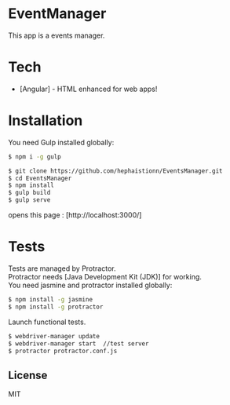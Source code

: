 # EventManager
This app is a events manager.

# Tech
* [Angular] - HTML enhanced for web apps!

# Installation

You need Gulp installed globally:

```sh
$ npm i -g gulp
```

```sh
$ git clone https://github.com/hephaistionn/EventsManager.git
$ cd EventsManager
$ npm install
$ gulp build
$ gulp serve
```

opens this page : [http://localhost:3000/]

# Tests

Tests are managed by Protractor. <br />
Protractor needs [Java Development Kit (JDK)] for working. <br />
You need jasmine and protractor installed globally: <br />
```sh
$ npm install -g jasmine
$ npm install -g protractor
```

Launch functional tests.
```sh
$ webdriver-manager update
$ webdriver-manager start  //test server
$ protractor protractor.conf.js
```


License
----

MIT
